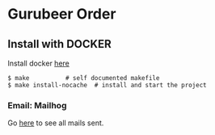 Gurubeer Order
===

## Install with DOCKER
Install docker [here](https://docs.docker.com/compose/install/#prerequisites)
```
$ make          # self documented makefile
$ make install-nocache  # install and start the project
```

### Email: Mailhog
Go [here](http://localhost:8025/) to see all mails sent.
